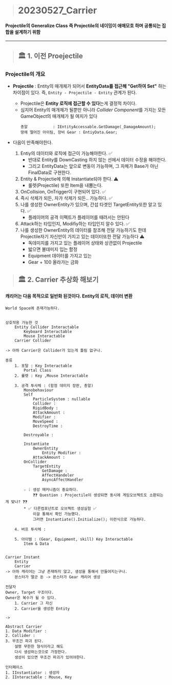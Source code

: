 > # 20230527_Carrier
#### Projectile의 Generalize Class 즉 Projectile의 네이밍이 애매모호 하며 공통되는 집합을 설계하기 위함

---

> ## 🏛️ 1. 이전 Proejectile

### Projectile의 개요
* **Projectile** : Entity의 매개체가 되어서 **EntityData를 접근해 "Get하여 Set"** 하는 차이점이 있다. 즉, `Entity - Projectile - Entity` 관계가 된다.
  * Projectile은 **Entity 로직에 접근할 수 있다**는게 결정적 차이다.
  * 심지어 Entity의 매개체가 될뿐만 아니라 *Collider Component*를 가지는 모든 GameObject의 매개체가 될 여지가 있다
      ```
      총알           : IEntityAccessable.GetDamage(_DamageAmount); 
      땅에 떨어진 아이팀, 장비 Gear : EntiyData.Gear;
      ```

* 다음이 만족해야한다.
    1. Entiy의 데이터와 로직에 접근이 가능해야한다. ✅
       * 반대로 Entity를 DownCasting 하지 않는 선에서 데이터 수정을 해야한다.
       * 그리고 EntityData는 앞으로 변동이 가능하며, 그 자체가 Base가 아닌 FinalData로 구현한다.
    2. Entity & Projectie에 의해 Instantiate되야 한다. ⚠️
        * 룰렛(Projectile) 또한 Item을 내뿜는다.
    3. OnCollision, OnTrigger이 구현되어 있다. ✅
    4. 즉시 삭제가 되든, 자가 삭제가 되든.. 가능하다. ✅
    5. 나를 생성한 OwnerEntity가 있으며, 간섭 타겟인 TargetEntity또한 알고 있다. ✅
        * 플레이어의 공격 이펙트가 플레이어를 때려서는 안된다
    6. Attack하는 타입인지, Modifiy하는 타입인지 알수 있다. ✅
    7. 나를 생성한 OwnerEntity의 데이터를 참조해 전달 가능하기도 한데 Projectile자기 자신만이 가지고 있는 데이터또한 전달 가능하다 ⚠️
        * 독데미지를 가지고 있는 플레이어 상태와 상관없이 Projectile
        * 밟으면 불데미지 입는 함정
        * Equipment 데이터를 가지고 있는
        * Gear + 100 올라가는 금화

> ## 🏛️ 2. Carrier 추상화 해보기

#### 캐리어는 다음 목적으로 일반화 된것이다. Entity의 로직, 데이터 변환 

```
World Space에 존재가능하다.


상호작용 가능한 것
    Entity Collider Interactable
        Keyboard Interactable
        Mouse Interactable
    Carrier Collider 

-> 아하 Carrier은 Collider가 있는게 틀림 없구나.

종류 
    1. 포탈 : Key Interactable
        Portal Class
    2. 룰렛 : Key ,Mouse Interactable
        
    3. 공격 투사체 : (함정 데미지 장판, 총알)
        Monobehaviour 
        Self
            ParticleSystem : nullable
            Collider : 
            RigidBody : 
            AttackAmount : 
            Modifier : 
            MoveSpeed : 
            DestroyTime : 
        
        Destroyable : 

        Instantiate
            OwnerEntity
                Entity Modifier : 
            AttackAmount :
        OnCollider 
            TargetEntity 
                GetDamage : 
                AffectHandeler
                AsyncAffectHandler

        ☆ : 생성 매커니즘이 중요하다. 
            ❓❓ Question : Projectile이 생성되면 동시에 게임오브젝트도 소환되는게 맞나? ❓❓
        * ✅ 다른컴포넌트로 오브젝트 생성실험 ✅
            이걸 통해서 확인 가능했다. 
            그러면 Instantiate().Initialize(); 이런식으로 가능하다.
        
    4. 버프 투사체 : 

    5. 아이템 : (Gear, Equipment, skill) Key Interactable
        Item & Data


Carrier Instant
    Entity
    Carrier
-> 아하 캐리어는 그냥 존재하지 않고, 생성을 통해서 만들어지는구나.
    몬스터가 떨군 돈 -> 몬스터가 Gear 캐리어 생성

전달자
Owner, Target 구조이다.
Owner은 복수가 될 수 있다.
    1. Carrier 그 자신
    2. Carrier을 생성한 Entity

-> 

Abstract Carrier
1. Data Modifier :
2. Collider : 
3. 무조건 파괴 된다.
    설령 무한한 형식이라고 해도
    다시 생성하는것으로 가정한다.
    생성이 있으면 무조건 파괴가 있어야한다.

인터페이스
1. IInstantiator : 생성자
2. IInteractable : Mouse, Key
```